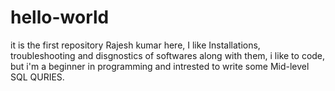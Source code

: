 # hello-world
it is the first repository
Rajesh kumar here, I like Installations, troubleshooting and disgnostics of softwares along with them, i like to code, but i'm a beginner in programming  and intrested to write some Mid-level SQL QURIES.
